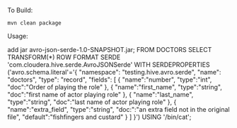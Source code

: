 To Build:

	mvn clean package

Usage:

add jar avro-json-serde-1.0-SNAPSHOT.jar;
FROM DOCTORS
SELECT TRANSFORM(*)
ROW FORMAT SERDE 'com.cloudera.hive.serde.AvroJSONSerde'
WITH SERDEPROPERTIES
('avro.schema.literal'='{
  "namespace": "testing.hive.avro.serde",
  "name": "doctors",
  "type": "record",
  "fields": [
    {
      "name":"number",
      "type":"int",
      "doc":"Order of playing the role"
    },
    {
      "name":"first_name",
      "type":"string",
      "doc":"first name of actor playing role"
    },
    {
      "name":"last_name",
      "type":"string",
      "doc":"last name of actor playing role"
    },
    {
      "name":"extra_field",
      "type":"string",
      "doc:":"an extra field not in the original file",
      "default":"fishfingers and custard"
    }
  ]
}')
USING '/bin/cat';

